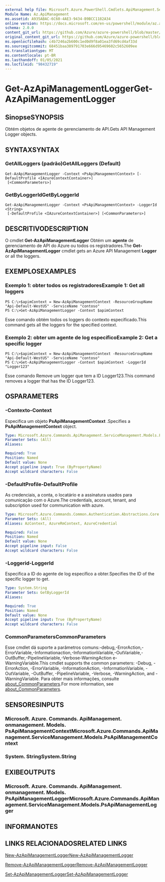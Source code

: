 ```yaml
---
external help file: Microsoft.Azure.PowerShell.Cmdlets.ApiManagement.ServiceManagement.dll-Help.xml
Module Name: Az.ApiManagement
ms.assetid: A935ABAC-6C60-4AE3-9434-B9BCC1182A34
online version: https://docs.microsoft.com/en-us/powershell/module/az.apimanagement/get-azapimanagementlogger
schema: 2.0.0
content_git_url: https://github.com/Azure/azure-powershell/blob/master/src/ApiManagement/ApiManagement/help/Get-AzApiManagementLogger.md
original_content_git_url: https://github.com/Azure/azure-powershell/blob/master/src/ApiManagement/ApiManagement/help/Get-AzApiManagementLogger.md
ms.openlocfilehash: c4b7246a2b600c1ed0d9f8a01ea3fd69cd4af33d
ms.sourcegitcommit: 68451baa389791703e666d95469602c5652609ee
ms.translationtype: MT
ms.contentlocale: pt-BR
ms.lasthandoff: 01/05/2021
ms.locfileid: "98432719"
---
```

# <span data-ttu-id="24b65-101">Get-AzApiManagementLogger</span><span class="sxs-lookup"><span data-stu-id="24b65-101">Get-AzApiManagementLogger</span></span>

## <span data-ttu-id="24b65-102">Sinopse</span><span class="sxs-lookup"><span data-stu-id="24b65-102">SYNOPSIS</span></span>
<span data-ttu-id="24b65-103">Obtém objetos de agente de gerenciamento de API.</span><span class="sxs-lookup"><span data-stu-id="24b65-103">Gets API Management Logger objects.</span></span>

## <span data-ttu-id="24b65-104">SYNTAX</span><span class="sxs-lookup"><span data-stu-id="24b65-104">SYNTAX</span></span>

### <span data-ttu-id="24b65-105">GetAllLoggers (padrão)</span><span class="sxs-lookup"><span data-stu-id="24b65-105">GetAllLoggers (Default)</span></span>
```
Get-AzApiManagementLogger -Context <PsApiManagementContext> [-DefaultProfile <IAzureContextContainer>]
 [<CommonParameters>]
```

### <span data-ttu-id="24b65-106">GetByLoggerId</span><span class="sxs-lookup"><span data-stu-id="24b65-106">GetByLoggerId</span></span>
```
Get-AzApiManagementLogger -Context <PsApiManagementContext> -LoggerId <String>
 [-DefaultProfile <IAzureContextContainer>] [<CommonParameters>]
```

## <span data-ttu-id="24b65-107">DESCRITIVO</span><span class="sxs-lookup"><span data-stu-id="24b65-107">DESCRIPTION</span></span>
<span data-ttu-id="24b65-108">O cmdlet **Get-AzApiManagementLogger** Obtém um **agente** de gerenciamento de API do Azure ou todos os registradores.</span><span class="sxs-lookup"><span data-stu-id="24b65-108">The **Get-AzApiManagementLogger** cmdlet gets an Azure API Management **Logger** or all the loggers.</span></span>

## <span data-ttu-id="24b65-109">EXEMPLOS</span><span class="sxs-lookup"><span data-stu-id="24b65-109">EXAMPLES</span></span>

### <span data-ttu-id="24b65-110">Exemplo 1: obter todos os registradores</span><span class="sxs-lookup"><span data-stu-id="24b65-110">Example 1: Get all loggers</span></span>
```
PS C:\>$apimContext = New-AzApiManagementContext -ResourceGroupName "Api-Default-WestUS" -ServiceName "contoso"
PS C:\>Get-AzApiManagementLogger -Context $apimContext
```

<span data-ttu-id="24b65-111">Esse comando obtém todos os loggers do contexto especificado.</span><span class="sxs-lookup"><span data-stu-id="24b65-111">This command gets all the loggers for the specified context.</span></span>

### <span data-ttu-id="24b65-112">Exemplo 2: obter um agente de log específico</span><span class="sxs-lookup"><span data-stu-id="24b65-112">Example 2: Get a specific logger</span></span>
```
PS C:\>$apimContext = New-AzApiManagementContext -ResourceGroupName "Api-Default-WestUS" -ServiceName "contoso"
PS C:\>Get-AzApiManagementLogger -Context $apimContext -LoggerId "Logger123"
```

<span data-ttu-id="24b65-113">Esse comando Remove um logger que tem a ID Logger123.</span><span class="sxs-lookup"><span data-stu-id="24b65-113">This command removes a logger that has the ID Logger123.</span></span>

## <span data-ttu-id="24b65-114">OS</span><span class="sxs-lookup"><span data-stu-id="24b65-114">PARAMETERS</span></span>

### <span data-ttu-id="24b65-115">-Contexto</span><span class="sxs-lookup"><span data-stu-id="24b65-115">-Context</span></span>
<span data-ttu-id="24b65-116">Especifica um objeto **PsApiManagementContext** .</span><span class="sxs-lookup"><span data-stu-id="24b65-116">Specifies a **PsApiManagementContext** object.</span></span>

```yaml
Type: Microsoft.Azure.Commands.ApiManagement.ServiceManagement.Models.PsApiManagementContext
Parameter Sets: (All)
Aliases:

Required: True
Position: Named
Default value: None
Accept pipeline input: True (ByPropertyName)
Accept wildcard characters: False
```

### <span data-ttu-id="24b65-117">-DefaultProfile</span><span class="sxs-lookup"><span data-stu-id="24b65-117">-DefaultProfile</span></span>
<span data-ttu-id="24b65-118">As credenciais, a conta, o locatário e a assinatura usados para comunicação com o Azure.</span><span class="sxs-lookup"><span data-stu-id="24b65-118">The credentials, account, tenant, and subscription used for communication with azure.</span></span>

```yaml
Type: Microsoft.Azure.Commands.Common.Authentication.Abstractions.Core.IAzureContextContainer
Parameter Sets: (All)
Aliases: AzContext, AzureRmContext, AzureCredential

Required: False
Position: Named
Default value: None
Accept pipeline input: False
Accept wildcard characters: False
```

### <span data-ttu-id="24b65-119">-Loggerid</span><span class="sxs-lookup"><span data-stu-id="24b65-119">-LoggerId</span></span>
<span data-ttu-id="24b65-120">Especifica a ID do agente de log específico a obter.</span><span class="sxs-lookup"><span data-stu-id="24b65-120">Specifies the ID of the specific logger to get.</span></span>

```yaml
Type: System.String
Parameter Sets: GetByLoggerId
Aliases:

Required: True
Position: Named
Default value: None
Accept pipeline input: True (ByPropertyName)
Accept wildcard characters: False
```

### <span data-ttu-id="24b65-121">CommonParameters</span><span class="sxs-lookup"><span data-stu-id="24b65-121">CommonParameters</span></span>
<span data-ttu-id="24b65-122">Esse cmdlet dá suporte a parâmetros comuns:-debug,-ErrorAction,-ErrorVariable,-Informationaction,-InformationVariable,-OutVariable,-OutBuffer,-PipelineVariable,-Verbose-WarningAction e-WarningVariable.</span><span class="sxs-lookup"><span data-stu-id="24b65-122">This cmdlet supports the common parameters: -Debug, -ErrorAction, -ErrorVariable, -InformationAction, -InformationVariable, -OutVariable, -OutBuffer, -PipelineVariable, -Verbose, -WarningAction, and -WarningVariable.</span></span> <span data-ttu-id="24b65-123">Para obter mais informações, consulte [about_CommonParameters](http://go.microsoft.com/fwlink/?LinkID=113216).</span><span class="sxs-lookup"><span data-stu-id="24b65-123">For more information, see [about_CommonParameters](http://go.microsoft.com/fwlink/?LinkID=113216).</span></span>

## <span data-ttu-id="24b65-124">SENSORES</span><span class="sxs-lookup"><span data-stu-id="24b65-124">INPUTS</span></span>

### <span data-ttu-id="24b65-125">Microsoft. Azure. Commands. ApiManagement. onmanagement. Models. PsApiManagementContext</span><span class="sxs-lookup"><span data-stu-id="24b65-125">Microsoft.Azure.Commands.ApiManagement.ServiceManagement.Models.PsApiManagementContext</span></span>

### <span data-ttu-id="24b65-126">System. String</span><span class="sxs-lookup"><span data-stu-id="24b65-126">System.String</span></span>

## <span data-ttu-id="24b65-127">EXIBE</span><span class="sxs-lookup"><span data-stu-id="24b65-127">OUTPUTS</span></span>

### <span data-ttu-id="24b65-128">Microsoft. Azure. Commands. ApiManagement. onmanagement. Models. PsApiManagementLogger</span><span class="sxs-lookup"><span data-stu-id="24b65-128">Microsoft.Azure.Commands.ApiManagement.ServiceManagement.Models.PsApiManagementLogger</span></span>

## <span data-ttu-id="24b65-129">INFORMA</span><span class="sxs-lookup"><span data-stu-id="24b65-129">NOTES</span></span>

## <span data-ttu-id="24b65-130">LINKS RELACIONADOS</span><span class="sxs-lookup"><span data-stu-id="24b65-130">RELATED LINKS</span></span>

[<span data-ttu-id="24b65-131">New-AzApiManagementLogger</span><span class="sxs-lookup"><span data-stu-id="24b65-131">New-AzApiManagementLogger</span></span>](./New-AzApiManagementLogger.md)

[<span data-ttu-id="24b65-132">Remove-AzApiManagementLogger</span><span class="sxs-lookup"><span data-stu-id="24b65-132">Remove-AzApiManagementLogger</span></span>](./Remove-AzApiManagementLogger.md)

[<span data-ttu-id="24b65-133">Set-AzApiManagementLogger</span><span class="sxs-lookup"><span data-stu-id="24b65-133">Set-AzApiManagementLogger</span></span>](./Set-AzApiManagementLogger.md)


